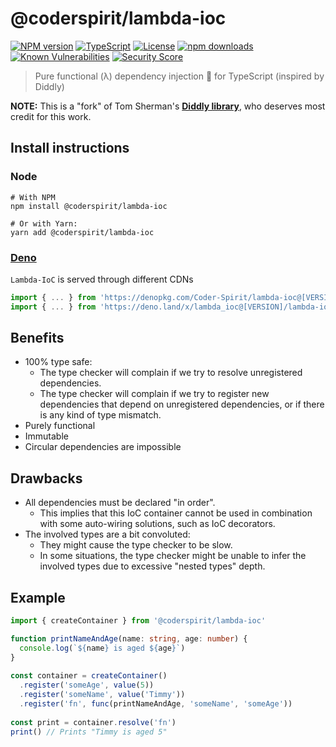 # @coderspirit/lambda-ioc

[![NPM version](https://img.shields.io/npm/v/@coderspirit/lambda-ioc.svg?style=flat)](https://www.npmjs.com/package/@coderspirit/lambda-ioc)
[![TypeScript](https://badgen.net/npm/types/@coderspirit/lambda-ioc)](http://www.typescriptlang.org/)
[![License](https://badgen.net/npm/license/@coderspirit/lambda-ioc)](https://opensource.org/licenses/MIT)
[![npm downloads](https://img.shields.io/npm/dm/@coderspirit/lambda-ioc.svg?style=flat)](https://www.npmjs.com/package/@coderspirit/lambda-ioc)
[![Known Vulnerabilities](https://snyk.io//test/github/Coder-Spirit/lambda-ioc/badge.svg?targetFile=package.json)](https://snyk.io//test/github/Coder-Spirit/lambda-ioc?targetFile=package.json)
[![Security Score](https://snyk-widget.herokuapp.com/badge/npm/@coderspirit%2Flambda-ioc/badge.svg)](https://snyk.io/advisor/npm-package/@coderspirit/lambda-ioc)

> Pure functional (λ) dependency injection 💉 for TypeScript (inspired by Diddly)

**NOTE:** This is a "fork" of Tom Sherman's
**[Diddly library](https://github.com/tom-sherman/diddly)**, who deserves most
credit for this work.

## Install instructions

### Node

```
# With NPM
npm install @coderspirit/lambda-ioc

# Or with Yarn:
yarn add @coderspirit/lambda-ioc
```

### [Deno](https://deno.land/)

`Lambda-IoC` is served through different CDNs
```typescript
import { ... } from 'https://denopkg.com/Coder-Spirit/lambda-ioc@[VERSION]/lambda-ioc/deno/index.ts'
import { ... } from 'https://deno.land/x/lambda_ioc@[VERSION]/lambda-ioc/deno/index.ts'
```

## Benefits

- 100% type safe:
  - The type checker will complain if we try to resolve unregistered
    dependencies.
  - The type checker will complain if we try to register new dependencies that
    depend on unregistered dependencies, or if there is any kind of type
    mismatch.
- Purely functional
- Immutable
- Circular dependencies are impossible

## Drawbacks

- All dependencies must be declared "in order".
  - This implies that this IoC container cannot be used in combination with some
    auto-wiring solutions, such as IoC decorators.
- The involved types are a bit convoluted:
  - They might cause the type checker to be slow.
  - In some situations, the type checker might be unable to infer the involved
    types due to excessive "nested types" depth.

## Example

```ts
import { createContainer } from '@coderspirit/lambda-ioc'

function printNameAndAge(name: string, age: number) {
  console.log(`${name} is aged ${age}`)
}
​
const container = createContainer()
  .register('someAge', value(5))
  .register('someName', value('Timmy'))
  .register('fn', func(printNameAndAge, 'someName', 'someAge'))
​
const print = container.resolve('fn')
print() // Prints "Timmy is aged 5"
```
